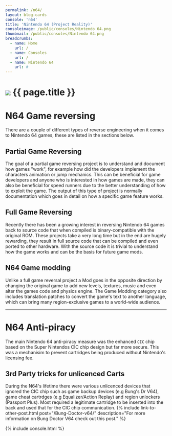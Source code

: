 ```yaml
---
permalink: /n64/
layout: blog-cards
console: 'n64'
title: 'Nintendo 64 (Project Reality)'
consoleimage: /public/consoles/Nintendo 64.png
thumbnail: /public/consoles/Nintendo 64.png
breadcrumbs:
  - name: Home
    url: /
  - name: Consoles
    url: /
  - name: Nintendo 64
    url: #
---
```

<h1>
  <img class="consolePageThumbnail" src="{{ page.thumbnail }}" /> 
  <span>{{ page.title }}</span>
</h1>
  
# N64 Game reversing
There are a couple of different types of reverse engineering when it comes to Nintendo 64 games, these are listed in the sections below.

## Partial Game Reversing
The goal of a partial game reversing project is to understand and document how games "work", for example how did the developers implement the characters animation or jump mechanics.
This can be beneficial for game developers and anyone who is interested in how games are made, they can also be beneficial for speed runners due to the better understanding of how to exploit the game.
The output of this type of project is normally documentation which goes in detail on how a specific game feature works.
  
## Full Game Reversing
Recently there has been a growing interest in reversing Nintendo 64 games back to source code that when compiled is binary-compatible with the original ROM.
These projects take a very long time but in the end are hugely rewarding, they result in full source code that can be compiled and even ported to other hardware.
With the source code it is trivial to understand how the game works and can be the basis for future game mods.

## N64 Game modding
Unlike a full game reversal project a Mod goes in the opposite direction by changing the original game to add new levels, textures, music and even alter the games code and physics engine.
The Game Modding category also includes translation patches to convert the game's text to another language, which can bring many region-exclusive games to a world-wide audience.
  
---
# N64 Anti-piracy
The main Nintendo 64 anti-piracy measure was the enhanced `CIC` chip based on the Super Nintendos CIC chip design but far more secure.
This was a mechanisim to prevent cartridges being produced without Nintendo's licensing fee.

## 3rd Party tricks for unlicenced Carts
During the N64's lifetime there were various unlicenced devices that ignored the CIC chip such as game backup devices (e.g Bung's Dr V64), game cheat cartrdges (e.g Equalizer/Action Replay) and region unlockers (Passport Plus).
Most required a legitimate cartridge to be inserted into the back and used that for the CIC chip communication.
{% include link-to-other-post.html post="/Bung-Doctor-v64/" description="For more information on Bung Doctor V64 check out this post." %}

<div>

{% include console.html %}
</div>
